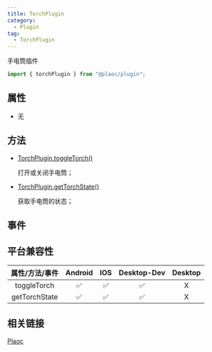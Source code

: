 ```yaml
---
title: TorchPlugin
category:
  - Plugin
tag:
  - TorchPlugin 
---
```


手电筒插件

```js
import { torchPlugin } from "@plaoc/plugin";
```

## 属性

  - 无

## 方法

  - [TorchPlugin.toggleTorch()](./toggle-torch.md)

    打开或关闭手电筒；

  - [TorchPlugin.getTorchState()]()

    获取手电筒的状态；

## 事件

## 平台兼容性

| 属性/方法/事件    | Android | IOS | Desktop-Dev | Desktop |
|:---------------:|:-------:|:---:|:-----------:|:-------:|
| toggleTorch     | ✅      | ✅  | ✅           | X       |
| getTorchState   | ✅      | ✅  | ✅           | X       |

## 相关链接

[Plaoc](../index.md)



